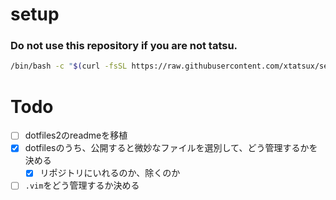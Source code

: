 # setup
### Do not use this repository if you are not tatsu.
```sh
/bin/bash -c "$(curl -fsSL https://raw.githubusercontent.com/xtatsux/setup/master/bootstrap)"
```

# Todo
* [ ] dotfiles2のreadmeを移植
* [x] dotfilesのうち、公開すると微妙なファイルを選別して、どう管理するかを決める
  * [x] リポジトリにいれるのか、除くのか
* [ ] `.vim`をどう管理するか決める